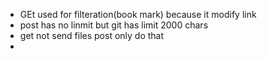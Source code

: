 - GEt used for filteration(book mark) because it modify link
- post has no linmit but git has limit 2000 chars
- get not send files post only do that
- 